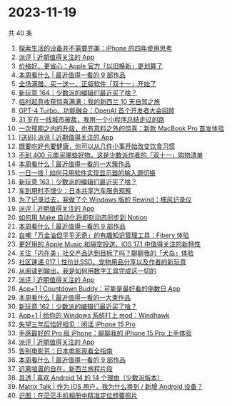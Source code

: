 # 2023-11-19

共 40 条

<!-- BEGIN SSPAI -->
<!-- 最后更新时间 2023-11-19 02:06:53 +0800 -->
1. [探索生活的设备并不需要完美：iPhone 的四年使用思考](https://sspai.com/post/84362)
1. [派评 | 近期值得关注的 App](https://sspai.com/post/84389)
1. [价格好、更省心：Apple 官方「以旧换新」更划算了](https://sspai.com/post/84348)
1. [本周看什么 | 最近值得一看的 9 部作品](https://sspai.com/post/84326)
1. [全场满赠、买一送一，正版软件「双十一」开始了](https://sspai.com/post/84322)
1. [新玩意 164｜少数派的编辑们最近买了啥？](https://sspai.com/post/84306)
1. [临时起意收获惊喜满满：我的新西兰 10 天自驾之旅](https://sspai.com/post/84239)
1. [GPT-4 Turbo、功能融合：OpenAI 首个开发者大会回顾](https://sspai.com/post/84234)
1. [31 岁在一线城市被裁，我用一个小程序总结走过的路](https://sspai.com/post/83956)
1. [一次预期之内的升级，也有意料之外的惊喜：新款 MacBook Pro 首发体验](https://sspai.com/post/84212)
1. [[送码] 派评 | 近期值得关注的 App](https://sspai.com/post/84194)
1. [既要吃好也要健康，你可以从几件小事开始改变饮食习惯](https://sspai.com/post/84033)
1. [不到 400 元能买哪些好物，这是少数派作者的「双十一」购物清单](https://sspai.com/post/83991)
1. [本周看什么 | 最近值得一看的一大簇作品](https://sspai.com/post/84116)
1. [一日一技 | 如何只用软件实现显示器的输入源切换](https://sspai.com/post/83908)
1. [新玩意 163｜少数派的编辑们最近买了啥？](https://sspai.com/post/84088)
1. [车到用时不恨少：日本共享汽车服务观察](https://sspai.com/post/83639)
1. [为了记录过去，我做了个 Windows 版的 Rewind：捕风记录仪](https://sspai.com/post/83590)
1. [派评 | 近期值得关注的 App](https://sspai.com/post/83965)
1. [如何用 Make 自动化将即刻动态同步到 Notion](https://sspai.com/post/83490)
1. [本周看什么 | 最近值得一看的 9 部作品](https://sspai.com/post/83906)
1. [自嘲「万金油但平平无奇」的有趣知识管理工具：Fibery 体验](https://sspai.com/post/83859)
1. [更好用的 Apple Music 和隔空投送，iOS 17.1 中值得关注的新特性](https://sspai.com/post/83879)
1. [关注「内在美」社交产品达到目标了吗？聊聊我的「犬岛」体验](https://sspai.com/post/83758)
1. [社区速递 017 | 性价比SSD、宠物用品分享以及作者的新玩意](https://sspai.com/post/83832)
1. [从阅读到输出，我是如何用数字工具完成这一切的](https://sspai.com/post/83467)
1. [派评 | 近期值得关注的 App](https://sspai.com/post/83806)
1. [App+1 | Countdown Buddy：可能是最好看的倒数日 App](https://sspai.com/post/83729)
1. [本周看什么 | 最近值得一看的一大束作品](https://sspai.com/post/83726)
1. [新玩意 162｜少数派的编辑们最近买了啥？](https://sspai.com/post/83702)
1. [App+1 | 给你的 Windows 系统打上 mod：Windhawk](https://sspai.com/post/83569)
1. [失望三年后恰好相见：闲话 iPhone 15 Pro](https://sspai.com/post/83577)
1. [手感最好的 Pro 级 iPhone：聊聊我的 iPhone 15 Pro 上手体验](https://sspai.com/post/83552)
1. [派评 | 近期值得关注的 App](https://sspai.com/post/83631)
1. [告别电影荒：日本电影观看全指南](https://sspai.com/post/83412)
1. [本周看什么 | 最近值得一看的 9 部作品](https://sspai.com/post/83550)
1. [远离喧嚣的自在，新西兰旅程片段](https://sspai.com/post/83411)
1. [具透 | 喜欢 Android 14 的 14 个理由（少数派版本）](https://sspai.com/post/83501)
1. [Matrix Talk | 作为 iOS 用户，我为什么换到 / 新增 Android 设备？](https://sspai.com/post/83445)
1. [识图：在茫茫手机相册中精准定位想要照片](https://sspai.com/post/83441)
<!-- END SSPAI -->